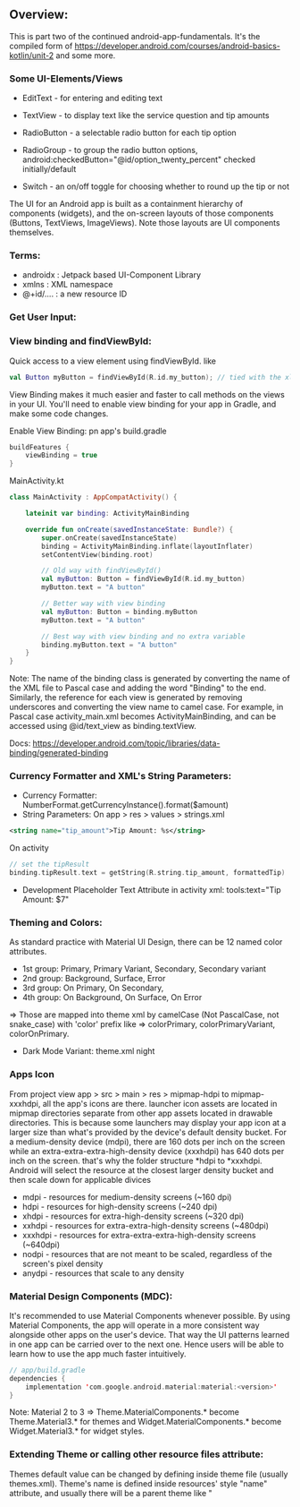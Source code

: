 ## Overview:
This is part two of the continued android-app-fundamentals. It's the compiled form of https://developer.android.com/courses/android-basics-kotlin/unit-2 and some more.

### Some UI-Elements/Views
- EditText - for entering and editing text

- TextView - to display text like the service question and tip amounts
- RadioButton - a selectable radio button for each tip option

- RadioGroup - to group the radio button options, android:checkedButton="@id/option_twenty_percent" checked initially/default

- Switch - an on/off toggle for choosing whether to round up the 
tip or not

The UI for an Android app is built as a containment hierarchy of components (widgets), and the on-screen layouts of those components (Buttons, TextViews, ImageViews). Note those layouts are UI components themselves.


### Terms:
- androidx : Jetpack based UI-Component Library
- xmlns : XML namespace
- @+id/.... : a new resource ID

### Get User Input:

### View binding and findViewById:
Quick access to a view element using findViewById. like
```kotlin
val Button myButton = findViewById(R.id.my_button); // tied with the xlm view elemnt "android:id="@+id/my_button"
```

View Binding makes it much easier and faster to call methods on the views in your UI. You'll need to enable view binding for your app in Gradle, and make some code changes.

Enable View Binding:  pn app's build.gradle
```gradle
buildFeatures {
    viewBinding = true
}
```

MainActivity.kt
```kt
class MainActivity : AppCompatActivity() {

    lateinit var binding: ActivityMainBinding

    override fun onCreate(savedInstanceState: Bundle?) {
        super.onCreate(savedInstanceState)
        binding = ActivityMainBinding.inflate(layoutInflater)
        setContentView(binding.root)

        // Old way with findViewById()
        val myButton: Button = findViewById(R.id.my_button)
        myButton.text = "A button"

        // Better way with view binding
        val myButton: Button = binding.myButton
        myButton.text = "A button"

        // Best way with view binding and no extra variable
        binding.myButton.text = "A button"
    }
}
```

Note: The name of the binding class is generated by converting the name of the XML file to Pascal case and adding the word "Binding" to the end. Similarly, the reference for each view is generated by removing underscores and converting the view name to camel case. For example, in Pascal case activity_main.xml becomes ActivityMainBinding, and can be accessed using @id/text_view as binding.textView.

Docs: https://developer.android.com/topic/libraries/data-binding/generated-binding


### Currency Formatter and XML's String Parameters:
* Currency Formatter: NumberFormat.getCurrencyInstance().format($amount)
* String Parameters: On app > res > values > strings.xml
```xml
<string name="tip_amount">Tip Amount: %s</string>
```
On activity
```kotlin
// set the tipResult
binding.tipResult.text = getString(R.string.tip_amount, formattedTip)
```

* Development Placeholder Text Attribute in activity xml: tools:text="Tip Amount: $7"

### Theming and Colors:
As standard practice with Material UI Design, there can be 12 named color attributes.
* 1st group: Primary, Primary Variant, Secondary, Secondary variant
* 2nd group: Background, Surface, Error
* 3rd group: On Primary, On Secondary, 
* 4th group: On Background, On Surface, On Error

=> Those are mapped into theme xml by camelCase (Not PascalCase, not snake_case) with 'color' prefix like => colorPrimary, colorPrimaryVariant, colorOnPrimary.

* Dark Mode Variant: theme.xml night

### Apps Icon 
From project view app > src > main > res > mipmap-hdpi to mipmap-xxxhdpi, all the app's icons are there.
launcher icon assets are located in mipmap directories separate from other app assets located in drawable directories. This is because some launchers may display your app icon at a larger size than what's provided by the device's default density bucket.
For a medium-density device (mdpi), there are 160 dots per inch on the screen while an extra-extra-extra-high-density device (xxxhdpi) has 640 dots per inch on the screen. that's why the folder structure *hdpi to *xxxhdpi. Android will select the resource at the closest larger density bucket and then scale down for applicable divices
* mdpi - resources for medium-density screens (~160 dpi)
* hdpi - resources for high-density screens (~240 dpi)
* xhdpi - resources for extra-high-density screens (~320 dpi)
* xxhdpi - resources for extra-extra-high-density screens (~480dpi)
* xxxhdpi - resources for extra-extra-extra-high-density screens (~640dpi)
* nodpi - resources that are not meant to be scaled, regardless of the screen's pixel density
* anydpi - resources that scale to any density

### Material Design Components (MDC):
It's recommended to use Material Components whenever possible. By using Material Components, the app will operate in a more consistent way alongside other apps on the user's device. That way the UI patterns learned in one app can be carried over to the next one. Hence users will be able to learn how to use the app much faster intuitively.
```kotlin
// app/build.gradle
dependencies {
    implementation 'com.google.android.material:material:<version>'
}
```

Note: Material 2 to 3 => Theme.MaterialComponents.* become Theme.Material3.* for themes and Widget.MaterialComponents.* become Widget.Material3.* for widget styles.

### Extending Theme or calling other resource files attribute:
Themes default value can be changed by defining inside theme file (usually themes.xml). Theme's name is defined inside resources' style "name" attribute, and usually there will be a parent theme like "<style name="Theme.UITesting" parent="Theme.MaterialComponents.DayNight.DarkActionBar">". The Theme is hooked by the AndroidManifest.xml application attribute's android:theme="@style/Theme.UITesting" entry.

Gradle will enlist all defined attributes inside res directory, filename can be anything (stick with best practice) but attribute name should be specific like style, dimen, bool, color, etc. When referencing from other xml files, use @attributetype/attribute_unique_name convention. 

Docs : Resources Type https://developer.android.com/guide/topics/resources/more-resources

* Widget : For a specific view type, widget can also be defined to extend the style at component basis. Widget name should be on "Widget.AppName.ViewName" convension where parent name is "Widget.MaterialComponent.ViewName". Several attributes can be set once for a targeted view and can be reused maintaining DRY principle.

### Activity xml's parent view:
Parent view should define the xml namespaces
```xml
<ScrollView xmlns:android="http://schemas.android.com/apk/res/android"
    xmlns:app="http://schemas.android.com/apk/res-auto"
    xmlns:tools="http://schemas.android.com/tools">

    .......

</ScrollView>
```


### Hiding Keyboard | using view.setOnFocusChangeListener :
Keyboard can be hide when enter is pressed and when focus is changed. To utilize view.setOnFocusChangeListener, activity's (xml) layout container should be enlist android:clickable="true" and android:focusableInTouchMode="true" (Not inside non-layout container like scrollview). Then use view.setOnFocusChangeListener. To hide keyboard on enter press, its simple
```kotlin
// inside onCreate func
view.apply {
    setOnKeyListener { view, keycode, _ -> handleKeyEvent(view, keycode) }
    setOnFocusChangeListener { view, bool ->
        val inputMethodManager = getSystemService(Context.INPUT_METHOD_SERVICE) as InputMethodManager
        if (bool) {
            inputMethodManager.showSoftInput(view, 0)
        } else {
            inputMethodManager.hideSoftInputFromWindow(view.windowToken, 0)
        }

        Toast.makeText(this.context, "Focus changed $bool", Toast.LENGTH_SHORT).show()
    }
}

// inside the class
private fun handleKeyEvent(view: View, keyCode: Int): Boolean {
        if (keyCode == KeyEvent.KEYCODE_ENTER) {
            // Hide the keyboard
            val inputMethodManager = getSystemService(Context.INPUT_METHOD_SERVICE) as InputMethodManager
            inputMethodManager.hideSoftInputFromWindow(view.windowToken, 0)
            return true
        }
        return false
    }
```

### Android Test (Instrumented + Local + etc):
* Instrumented (End-to-End, Integration Tests): tests are usually automated UI tests, launching an app (on emulator or physical devices) and then interacting with it.
* Local Test (Unit, Integration): automated tests those are execute on development machine or a server, so they're also called host-side tests. They're usually small and fast, isolating the subject under test from the rest of the app.
* Not all unit tests are local, and not all end-to-end tests run on a device.
* Unit tests or small tests only verify a very small portion of the app, such as a method or class.
* End-to-end tests or big tests verify larger parts of the app at the same time, such as a whole screen or user flow.
* Medium tests are in between and check the integration between two or more units.

#### Instrumented/UI testing example using espresso:

```kotlin
@RunWith(AndroidJUnit4::class)
class CalculatorTests {
    @get:Rule()
    val activity = ActivityScenarioRule(MainActivity::class.java)

    @Test()
    fun calculate_20_percent_tip() {
        onView(withId(R.id.cost_of_service_edit_text))
            .perform(typeText("50.00"))
            .perform(ViewActions.closeSoftKeyboard())

        onView(withId(R.id.calculate_button))
            .perform(click())

        onView(withId(R.id.tip_result))
            .check(ViewAssertions.matches(withText(CoreMatchers.containsString("$10.00"))))
    }
}
```



### Layout placeholder text/images:
Use "xmlns:tools="http://schemas.android.com/tools" namespace and assaign text or image using "tools:text="Place Holder Text" or "tools:src="@drawable/placeholderimage"


### App's Gradle Dependencies:
* implementation: is for dependencies that will be used in the application itself 
* testImplementation is for dependencies that are used in unit tests, and 
* androidTestImplementation is for dependencies that are used in instrumentation tests.......
### Mockito Unit Test Library:
```kotlin
testImplementation 'org.mockito:mockito-core:3.12.4'
```

* unit tests run on the JVM and not on an actual device, so there is no Context. The mock method allows us to create a "mocked" instance of a Context. It doesn't have any real functionality, but it can be used to test methods that require a context..............

### RecyclerView, Adapter, ViewHolder, Layout Inflatter:
Note: For design pattern about this, see the design-pattern-kotlin.md file
* RecyclerView: Android optimized view for list items.
* Adapter: Adapter is a design pattern that adapts the data into something that can be used by RecyclerView. Usually adapter fetch data from a datastore/databases and format the data to feed the ui/recyclerview.

* ViewHolders: It provides the api to interact from the onBindViewHolder.
* LayoutInflater: inflate an XML layout into a hierarchy of view objects. Or simply it converts xml layout file into a view object.

* Process:
- Define the CustomViewHolder(view) class inheriting RecyclerView.ViewHolder(view). Provide all the view members that we need to access later.
- Define the CustomAdapter class with necessary constructor args and inherit from the RecyclerView.Adapter<CustomViewHolder>(). Then override all 3 abstract methods as IDE Suggest
- The 3 Adapter methods are
    - getItemCount: Provide the size of the data/list
    - onCreateViewHolder: Create view object from the layout file using LayoutInFlatter. Then return the CustomViewHolder(inflatedLayout). On background it passes the object to the onBindViewHolder method's holder parameter.
    - onBindViewHolder: It binds data using the CustomViewHolder class members through holder parameter. It also provide the position of the exact view element by position parameter to bind data exactly. We can attach onClickListener to fire another activity or all sort of things here

### Menu Item (On App Bar):
see Navigation-Fragments.md

### TabLayout and ViewPager:
TabLayout provides a horizontal layout to display tabs.
https://developer.android.com/reference/com/google/android/material/tabs/TabLayout
https://developer.android.com/reference/com/google/android/material/tabs/TabLayoutMediator
```kotlin
class HomeViewPagerFragment : Fragment() {

    override fun onCreateView(
        inflater: LayoutInflater,
        container: ViewGroup?,
        savedInstanceState: Bundle?
    ): View? {
        val binding = FragmentViewPagerBinding.inflate(inflater, container, false)
        val tabLayout = binding.tabs
        val viewPager = binding.viewPager

        viewPager.adapter = SunflowerPagerAdapter(this)

        // Set the icon and text for each tab
        TabLayoutMediator(tabLayout, viewPager) { tab, position ->
            tab.setIcon(getTabIcon(position))
            tab.text = getTabTitle(position)
        }.attach()


        (activity as AppCompatActivity).setSupportActionBar(binding.toolbar)

        return binding.root
    }

    private fun getTabIcon(position: Int): Int {
        return when (position) {
            MY_GARDEN_PAGE_INDEX -> R.drawable.garden_tab_selector
            PLANT_LIST_PAGE_INDEX -> R.drawable.plant_list_tab_selector
            else -> throw IndexOutOfBoundsException()
        }
    }

    private fun getTabTitle(position: Int): String? {
        return when (position) {
            MY_GARDEN_PAGE_INDEX -> getString(R.string.my_garden_title)
            PLANT_LIST_PAGE_INDEX -> getString(R.string.plant_list_title)
            else -> null
        }
    }
}

//////////////////////////////////////////////

const val MY_GARDEN_PAGE_INDEX = 0
const val PLANT_LIST_PAGE_INDEX = 1

class SunflowerPagerAdapter(fragment: Fragment) : FragmentStateAdapter(fragment) {

    /**
     * Mapping of the ViewPager page indexes to their respective Fragments
     */
    private val tabFragmentsCreators: Map<Int, () -> Fragment> = mapOf(
        MY_GARDEN_PAGE_INDEX to { GardenFragment() },
        PLANT_LIST_PAGE_INDEX to { PlantListFragment() }
    )

    override fun getItemCount() = tabFragmentsCreators.size

    override fun createFragment(position: Int): Fragment {
        return tabFragmentsCreators[position]?.invoke() ?: throw IndexOutOfBoundsException()
    }
}
```

### Binding Adapters:
### Material Android View Components:
https://developer.android.com/reference/com/google/android/material/classes.html
and check the available package list starting com.google.android.material.*

### Tasks:
* Fragments, proto datastore (https://developer.android.com/codelabs/android-proto-datastore?hl=en#2)
